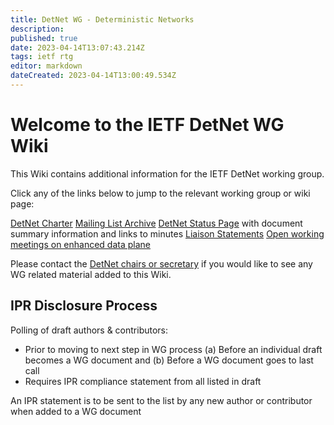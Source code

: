 ```yaml
---
title: DetNet WG - Deterministic Networks
description: 
published: true
date: 2023-04-14T13:07:43.214Z
tags: ietf rtg
editor: markdown
dateCreated: 2023-04-14T13:00:49.534Z
---
```


# Welcome to the IETF DetNet WG Wiki

This Wiki contains additional information for the IETF DetNet working group.

Click any of the links below to jump to the relevant working group or wiki page:

[DetNet Charter](http://www.ietf.org/dyn/wg/charter/detnet-charter.html)
[Mailing List Archive](http://www.ietf.org/mail-archive/web/detnet/current/maillist.html)
[DetNet Status Page](http://tools.ietf.org/wg/detnet/) with document summary information and links to minutes
[Liaison Statements](https://datatracker.ietf.org/liaison/)
[Open working meetings on enhanced data plane](https://wiki.ietf.org/en/group/detnet/wmosq)

Please contact the [DetNet chairs or secretary](mailto:detnet-chairs@ietf.org)  if you would like to see any WG related material added to this Wiki.

## IPR Disclosure Process

Polling of draft authors & contributors:
  - Prior to moving to next step in WG process
    (a) Before an individual draft becomes a WG document and
    (b) Before a WG document goes to last call
  - Requires IPR compliance statement from all listed in draft
 
An IPR statement is to be sent to the list by any new author or contributor when added to a WG document
  